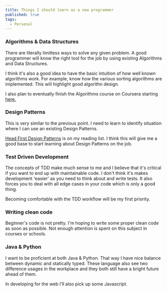 ```yaml
---
title: Things I should learn as a new programmer
published: true
tags:
  - Personal
---
```


### Algorithms & Data Structures

There are literally limitless ways to solve any given problem. A good programmer will know the right tool for the job by using existing Algorithms and Data Structures. 

I think it's also a good idea to have the basic intuition of how well known algorithms work. For example, know how the various sorting algorithms are implemented. This will highlight good algorithn design. 

I also plan to eventually finish the Algorithms course on Coursera starting [here.](https://www.coursera.org/learn/algorithms-divide-conquer)

### Design Patterns

This is very similar to the previous point. I need to learn to identify situation where I can use an existing Design Patterns. 

[Head First Design Patterns](https://www.amazon.com/Head-First-Design-Patterns-Brain-Friendly/dp/0596007124) is on my reading list. I think this will give me a good base to start learning about Design Patterns on the job.

### Test Driven Development

The concepts of TDD make much sense to me and I believe that it's critical if you want to end up with maintainable code. I don't think it's makes development 'easier' as you need to think about and write tests. It also forces you to deal with all edge cases in your code which is only a good thing. 

Becoming comfortable with the TDD workflow will be my first priority.

### Writing clean code

Beginner's code is not pretty. I'm hoping to write some proper clean code as soon as possible. Not enough attention is spent on this subject in courses or schools. 

### Java & Python

I want to be proficient at both Java & Python. That way I have nice balance between dynamic and statically typed. These language also see two difference usages in the workplace and they both still have a bright future ahead of them. 

In developing for the web I'll also pick up some Javascript.

